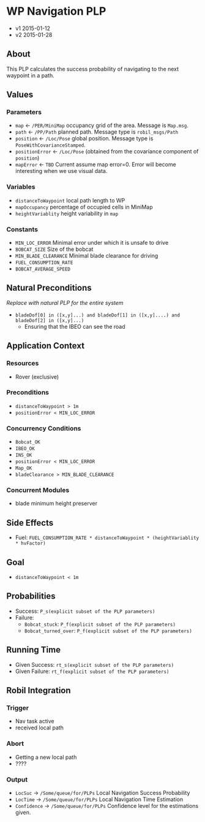 # WP Navigation PLP
- v1 2015-01-12
- v2 2015-01-28

## About
This PLP calculates the success probability of navigating to the next waypoint in a path.

## Values
### Parameters
* `map` &larr; `/PER/MiniMap` occupancy grid of the area. Message is `Map.msg`.
* `path` &larr; `/PP/Path` planned path. Message type is `robil_msgs/Path`
* `position` &larr; `/Loc/Pose` global position. Message type is `PoseWithCovarianceStamped`.
* `positionError` &larr; `/Loc/Pose` (obtained from the covariance component of `position`)
* `mapError` &larr; `TBD` Current assume map error=0. Error will become interesting when we use visual data.
    
### Variables
* `distanceToWaypoint` local path length to WP 
* `mapOccupancy` percentage of occupied cells in MiniMap
* `heightVariablity` height variability in `map`

### Constants
* `MIN_LOC_ERROR` Minimal error under which it is unsafe to drive
* `BOBCAT_SIZE` Size of the bobcat
* `MIN_BLADE_CLEARANCE` Minimal blade clearance for driving
* `FUEL_CONSUMPTION_RATE` 
* `BOBCAT_AVERAGE_SPEED`

## Natural Preconditions
_Replace with natural PLP for the entire system_

* `bladeDof[0] in ([x,y]...) and bladeDof[1] in ([x,y]....) and bladeDof[2] in ([x,y]...)`
    - Ensuring that the IBEO can see the road

## Application Context
### Resources
* Rover (exclusive) 

### Preconditions
* `distanceToWaypoint > 1m`
* `positionError < MIN_LOC_ERROR`

### Concurrency Conditions
* `Bobcat_OK`
* `IBEO_OK`
* `INS_OK`
* `positionError < MIN_LOC_ERROR`
* `Map_OK`
* `bladeClearance > MIN_BLADE_CLEARANCE`

### Concurrent Modules
* blade minimum height preserver

## Side Effects
* Fuel: `FUEL_CONSUMPTION_RATE * distanceToWaypoint * (heightVariablity * hvFactor)`

## Goal
* `distanceToWaypoint < 1m`


## Probabilities
* Success: `P_s(explicit subset of the PLP parameters)`
* Failure: 
    * `Bobcat_stuck`: `P_f(explicit subset of the PLP parameters)`
    * `Bobcat_turned_over`: `P_f(explicit subset of the PLP parameters)`

## Running Time
* Given Success: `rt_s(explicit subset of the PLP parameters)`
* Given Failure: `rt_f(explicit subset of the PLP parameters)`

## Robil Integration
### Trigger
* Nav task active
* received local path

### Abort
* Getting a new local path
* ????

### Output 
* `LocSuc` &rarr; `/Some/queue/for/PLPs`  Local Navigation Success Probability
* `LocTime` &rarr; `/Some/queue/for/PLPs` Local Navigation Time Estimation
* `Confidence` &rarr; `/Some/queue/for/PLPs` Confidence level for the estimations given.
